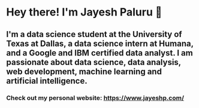 # Hey there! I'm Jayesh Paluru 👋

## I'm a data science student at the University of Texas at Dallas, a data science intern at Humana, and a Google and IBM certified data analyst. I am passionate about data science, data analysis, web development, machine learning and artificial intelligence.

### Check out my personal website: https://www.jayeshp.com/
